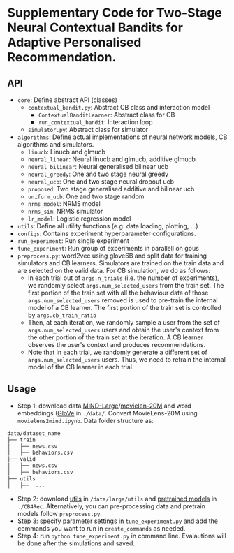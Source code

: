 # Supplementary Code for Two-Stage Neural Contextual Bandits for Adaptive Personalised Recommendation.

## API 

* `core`: Define abstract API (classes)  
  * `contextual_bandit.py`: Abstract CB class and interaction model  
    * `ContextualBanditLearner`: Abstract class for CB 
    * `run_contextual_bandit`: Interaction loop 
  * `simulator.py`: Abstract class for simulator 
* `algorithms`: Define actual implementations of neural network models, CB algorithms and simulators.  
  * `linucb`: Linucb and glmucb
  * `neural_linear`: Neural linucb and glmucb, additive glmucb
  * `neural_bilinear`: Neural generalised bilinear ucb
  * `neural_greedy`: One and two stage neural greedy 
  * `neural_ucb`: One and two stage neural dropout ucb
  * `proposed`: Two stage generalised additive and bilinear ucb
  * `uniform_ucb`: One and two stage random
  * `nrms_model`: NRMS model 
  * `nrms_sim`: NRMS simulator
  * `lr_model`: Logistic regression model
* `utils`: Define all utility functions (e.g. data loading, plotting, ...)  
* `configs`: Contains experiment hyperparameter configurations. 
* `run_experiment`: Run single experiment
* `tune_experiment`: Run group of experiments in parallell on gpus
* `preprocess.py`: word2vec using glove6B and split data for training simulators and CB learners. Simulators are trained on the train data and are selected on the valid data. For CB simulation, we do as follows: 
    * In each trial out of `args.n_trials` (i.e. the number of experiments), we randomly select `args.num_selected_users` from the train set. The first portion of the train set with all the behaviour data of those `args.num_selected_users` removed is used to pre-train the internal model of a CB learner. The first portion of the train set is controlled by `args.cb_train_ratio`
    * Then, at each iteration, we randomly sample a user from the set of `args.num_selected_users` users and obtain the user's context from the other portion of the train set at the iteration. A CB learner observes the user's context and produces recommendations. 
    * Note that in each trial, we randomly generate a different set of `args.num_selected_users` users. Thus, we need to retrain the internal model of the CB learner in each trial. 



## Usage 

- Step 1: download data [MIND-Large](https://msnews.github.io/)/[movielen-20M](https://www.kaggle.com/datasets/grouplens/movielens-20m-dataset) and word embeddings ([GloVe](https://nlp.stanford.edu/projects/glove/) in `./data/`. Convert MovieLens-20M using `movielens2mind.ipynb`. Data folder structure as:
```bash
data/dataset_name
├── train
│   ├── news.csv             
│   ├── behaviors.csv
├── valid                   
│   ├── news.csv             
│   ├── behaviors.csv
├── utils                   
│   ├── ....
```
- Step 2: download [utils](https://release.after.accept) in `/data/large/utils` and [pretrained models](https://release.after.accept) in `./CB4Rec`. Alternatively, you can pre-processing data and pretrain models follow `preprocess.py`.
- Step 3: specify parameter settings in `tune_experiment.py` and add the commands you want to run in `create_commands` as needed. 
- Step 4: run `python tune_experiment.py` in command line. Evalautions will be done after the simulations and saved.
